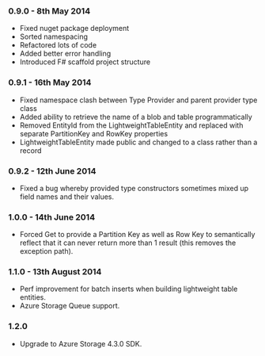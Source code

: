 ### 0.9.0 - 8th May 2014
* Fixed nuget package deployment
* Sorted namespacing
* Refactored lots of code
* Added better error handling
* Introduced F# scaffold project structure

### 0.9.1 - 16th May 2014
* Fixed namespace clash between Type Provider and parent provider type class
* Added ability to retrieve the name of a blob and table programmatically
* Removed EntityId from the LightweightTableEntity and replaced with separate PartitionKey and RowKey properties
* LightweightTableEntity made public and changed to a class rather than a record

### 0.9.2 - 12th June 2014
* Fixed a bug whereby provided type constructors sometimes mixed up field names and their values.

### 1.0.0 - 14th June 2014
* Forced Get to provide a Partition Key as well as Row Key to semantically reflect that it can never return more than 1 result (this removes the exception path).

### 1.1.0 - 13th August 2014
* Perf improvement for batch inserts when building lightweight table entities.
* Azure Storage Queue support.

### 1.2.0
* Upgrade to Azure Storage 4.3.0 SDK.